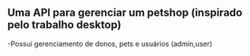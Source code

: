 ## Uma API para gerenciar um petshop (inspirado pelo trabalho desktop) 
-Possui gerenciamento de donos, pets e usuários (admin,user)
